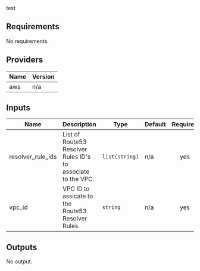 
test

<!-- BEGINNING OF PRE-COMMIT-TERRAFORM DOCS HOOK -->
## Requirements

No requirements.

## Providers

| Name | Version |
|------|---------|
| aws | n/a |

## Inputs

| Name | Description | Type | Default | Required |
|------|-------------|------|---------|:--------:|
| resolver\_rule\_ids | List of Route53 Resolver Rules ID's to associate to the VPC. | `list(string)` | n/a | yes |
| vpc\_id | VPC ID to assicate to the Route53 Resolver Rules. | `string` | n/a | yes |

## Outputs

No output.

<!-- END OF PRE-COMMIT-TERRAFORM DOCS HOOK -->
